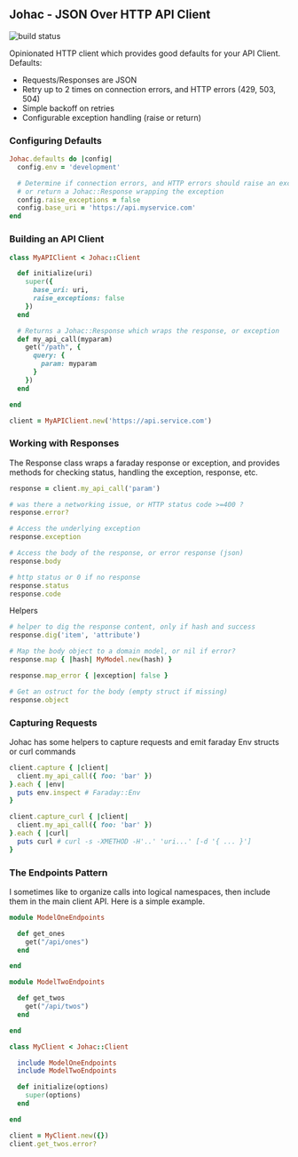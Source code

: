 ## Johac - JSON Over HTTP API Client

![build status](https://travis-ci.org/dansimpson/johac.svg?branch=master "Build Status")

Opinionated HTTP client which provides good defaults for your API Client.  Defaults:

* Requests/Responses are JSON
* Retry up to 2 times on connection errors, and HTTP errors (429, 503, 504)
* Simple backoff on retries
* Configurable exception handling (raise or return)


### Configuring Defaults

```rb
Johac.defaults do |config|
  config.env = 'development'

  # Determine if connection errors, and HTTP errors should raise an exception
  # or return a Johac::Response wrapping the exception
  config.raise_exceptions = false
  config.base_uri = 'https://api.myservice.com'
end
```


### Building an API Client

```rb
class MyAPIClient < Johac::Client

  def initialize(uri)
    super({
      base_uri: uri,
      raise_exceptions: false
    })
  end

  # Returns a Johac::Response which wraps the response, or exception
  def my_api_call(myparam)
    get("/path", {
      query: {
        param: myparam
      }
    })
  end

end

client = MyAPIClient.new('https://api.service.com')
```

### Working with Responses

The Response class wraps a faraday response or exception, and provides methods
for checking status, handling the exception, response, etc.


```rb
response = client.my_api_call('param')

# was there a networking issue, or HTTP status code >=400 ?
response.error?

# Access the underlying exception
response.exception

# Access the body of the response, or error response (json)
response.body

# http status or 0 if no response
response.status
response.code
```

Helpers

```rb
# helper to dig the response content, only if hash and success
response.dig('item', 'attribute')

# Map the body object to a domain model, or nil if error?
response.map { |hash| MyModel.new(hash) }

response.map_error { |exception| false }

# Get an ostruct for the body (empty struct if missing)
response.object
```

### Capturing Requests

Johac has some helpers to capture requests and emit faraday Env structs or curl commands

```rb
client.capture { |client|
  client.my_api_call({ foo: 'bar' })
}.each { |env|
  puts env.inspect # Faraday::Env
}

client.capture_curl { |client|
  client.my_api_call({ foo: 'bar' })
}.each { |curl|
  puts curl # curl -s -XMETHOD -H'..' 'uri...' [-d '{ ... }']
}
```

### The Endpoints Pattern

I sometimes like to organize calls into logical namespaces, then include them
in the main client API.  Here is a simple example.

```rb
module ModelOneEndpoints

  def get_ones
    get("/api/ones")
  end

end

module ModelTwoEndpoints

  def get_twos
    get("/api/twos")
  end

end

class MyClient < Johac::Client

  include ModelOneEndpoints
  include ModelTwoEndpoints

  def initialize(options)
    super(options)
  end

end

client = MyClient.new({})
client.get_twos.error?
```

